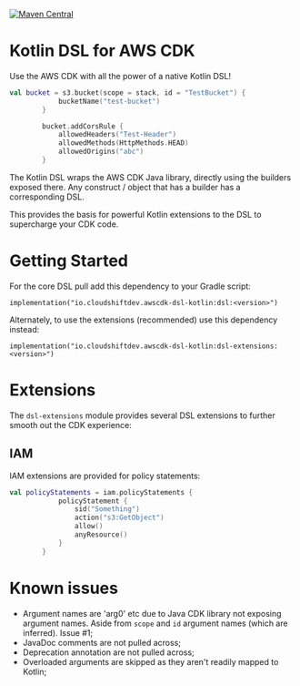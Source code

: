 [![Maven Central](https://maven-badges.herokuapp.com/maven-central/io.cloudshiftdev.awscdk-dsl-kotlin/dsl/badge.svg?style=plastic)](https://maven-badges.herokuapp.com/maven-central/io.cloudshiftdev.awscdk-dsl-kotlin/dsl)

# Kotlin DSL for AWS CDK

Use the AWS CDK with all the power of a native Kotlin DSL!

```kotlin
val bucket = s3.bucket(scope = stack, id = "TestBucket") {
            bucketName("test-bucket")
        }

        bucket.addCorsRule {
            allowedHeaders("Test-Header")
            allowedMethods(HttpMethods.HEAD)
            allowedOrigins("abc")
        }
```

The Kotlin DSL wraps the AWS CDK Java library, directly using the builders exposed there.  Any construct / object that has a builder has a corresponding DSL.

This provides the basis for powerful Kotlin extensions to the DSL to supercharge your CDK code.

# Getting Started

For the core DSL pull add this dependency to your Gradle script:

`implementation("io.cloudshiftdev.awscdk-dsl-kotlin:dsl:<version>")`

Alternately, to use the extensions (recommended) use this dependency instead:

`implementation("io.cloudshiftdev.awscdk-dsl-kotlin:dsl-extensions:<version>")`

# Extensions

The `dsl-extensions` module provides several DSL extensions to further smooth out the CDK experience:

## IAM

IAM extensions are provided for policy statements:

```kotlin
val policyStatements = iam.policyStatements {
            policyStatement {
                sid("Something")
                action("s3:GetObject")
                allow()
                anyResource()
            }
        }
```


# Known issues

* Argument names are 'arg0' etc due to Java CDK library not exposing argument names.  Aside from `scope` and `id` argument names (which are inferred).  Issue #1;
* JavaDoc comments are not pulled across;
* Deprecation annotation are not pulled across;
* Overloaded arguments are skipped as they aren't readily mapped to Kotlin;

